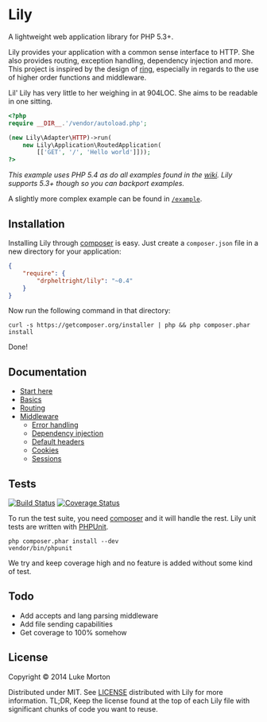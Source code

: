 # Lily

A lightweight web application library for PHP 5.3+.

Lily provides your application with a common sense interface to HTTP. She also
provides routing, exception handling, dependency injection and more. This
project is inspired by the design of [ring][ring], especially in regards to the
use of higher order functions and middleware. 

Lil' Lily has very little to her weighing in at 904LOC. She aims to be readable
in one sitting.

```php
<?php
require __DIR__.'/vendor/autoload.php';

(new Lily\Adapter\HTTP)->run(
    new Lily\Application\RoutedApplication(
        [['GET', '/', 'Hello world']]));
?>
```

*This example uses PHP 5.4 as do all examples found in the [wiki][wiki]. Lily
supports 5.3+ though so you can backport examples.*

A slightly more complex example can be found in [`/example`][example].

[ring]: https://github.com/ring-clojure/ring
[wiki]: https://github.com/DrPheltRight/lily/wiki/000-overview
[example]: https://github.com/DrPheltRight/lily/blob/develop/example/

## Installation

Installing Lily through [composer][composer] is easy. Just create a `composer.json`
file in a new directory for your application:

```json
{
    "require": {
        "drpheltright/lily": "~0.4"
    }
}
```

Now run the following command in that directory:

```
curl -s https://getcomposer.org/installer | php && php composer.phar install
```

Done!

[composer]: http://getcomposer.org/

## Documentation

 - [Start here][start-here]
 - [Basics][basics]
 - [Routing][routing]
 - [Middleware][middleware]
    - [Error handling][error-handling]
    - [Dependency injection][di]
    - [Default headers][default-headers]
    - [Cookies][cookies]
    - [Sessions][sessions]

 [start-here]: https://github.com/DrPheltRight/lily/wiki/000-overview
 [basics]: https://github.com/DrPheltRight/lily/wiki/001-basics
 [routing]: https://github.com/DrPheltRight/lily/wiki/002-routing
 [middleware]: https://github.com/DrPheltRight/lily/wiki/003-middleware
 [error-handling]: https://github.com/DrPheltRight/lily/wiki/errors
 [di]: https://github.com/DrPheltRight/lily/wiki/di
 [default-headers]: https://github.com/DrPheltRight/lily/wiki/default-headers
 [cookies]: https://github.com/DrPheltRight/lily/wiki/cookies
 [sessions]: https://github.com/DrPheltRight/lily/wiki/sessions
 [flash]: https://github.com/DrPheltRight/lily/wiki/flash-messages

## Tests

[![Build Status](https://travis-ci.org/DrPheltRight/lily.png?branch=develop)][travis]
[![Coverage Status](https://coveralls.io/repos/DrPheltRight/lily/badge.png?branch=develop)][coveralls]

To run the test suite, you need [composer][composer] and it will handle the rest. Lily
unit tests are written with [PHPUnit][phpunit].

```
php composer.phar install --dev
vendor/bin/phpunit
```

We try and keep coverage high and no feature is added without some kind of test.

[travis]: https://travis-ci.org/DrPheltRight/lily
[coveralls]: https://coveralls.io/r/DrPheltRight/lily?branch=develop
[phpunit]: https://github.com/sebastianbergmann/phpunit/

## Todo

 - Add accepts and lang parsing middleware
 - Add file sending capabilities
 - Get coverage to 100% somehow

## License

Copyright © 2014 Luke Morton

Distributed under MIT. See [LICENSE][license] distributed with Lily for more
information. TL;DR, Keep the license found at the top of each Lily file with
significant chunks of code you want to reuse.

[license]: https://github.com/DrPheltRight/lily/blob/develop/LICENSE
